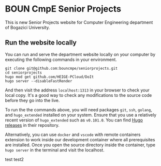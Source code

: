# BOUN CmpE Senior Projects

This is new Senior Projects website for Computer Engineering department of Bogazici University.

## Run the website locally

You can run and serve the department website locally on your computer by
executing the following commands in your environment.

```
git clone git@github.com:bouncmpe/seniorprojects.git
cd seniorprojects
hugo mod get github.com/HEIGE-PCloud/DoIt
hugo server --disableFastRender
```

And then visit the address `localhost:1313` in your browser to check your local
copy. It's a good way to check any modifications to the source code before they
go into the live.

To run the the commands above, you will need packages `git`, `ssh`, `golang`,
and `hugo_extended` installed on your system. Ensure that you use a relatively
recent version of `hugo_extended` such as `v0.101.0`. You can find
[Hugo releases](https://github.com/gohugoio/hugo/tags) in their repository.

Alternatively, you can use `docker` and `vscode` with remote containers
extension to work inside our development container where all prerequisites are
installed. Once you open the source directory inside the container, type
`hugo server` in the terminal and visit the localhost.

test
test2
